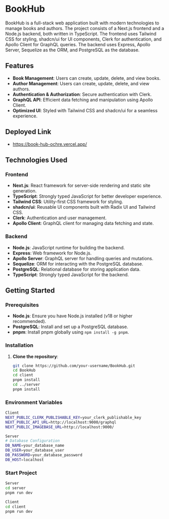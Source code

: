 # BookHub

BookHub is a full-stack web application built with modern technologies to manage books and authors. The project consists of a Next.js frontend and a Node.js backend, both written in TypeScript. The frontend uses Tailwind CSS for styling, shadcn/ui for UI components, Clerk for authentication, and Apollo Client for GraphQL queries. The backend uses Express, Apollo Server, Sequelize as the ORM, and PostgreSQL as the database.

## Features
- **Book Management**: Users can create, update, delete, and view books.
- **Author Management**: Users can create, update, delete, and view authors.
- **Authentication & Authorization**: Secure authentication with Clerk.
- **GraphQL API**: Efficient data fetching and manipulation using Apollo Client.
- **Optimized UI**: Styled with Tailwind CSS and shadcn/ui for a seamless experience.

## Deployed Link
- https://book-hub-ochre.vercel.app/

## Technologies Used

### Frontend
- **Next.js**: React framework for server-side rendering and static site generation.
- **TypeScript**: Strongly typed JavaScript for better developer experience.
- **Tailwind CSS**: Utility-first CSS framework for styling.
- **shadcn/ui**: Reusable UI components built with Radix UI and Tailwind CSS.
- **Clerk**: Authentication and user management.
- **Apollo Client**: GraphQL client for managing data fetching and state.

### Backend
- **Node.js**: JavaScript runtime for building the backend.
- **Express**: Web framework for Node.js.
- **Apollo Server**: GraphQL server for handling queries and mutations.
- **Sequelize**: ORM for interacting with the PostgreSQL database.
- **PostgreSQL**: Relational database for storing application data.
- **TypeScript**: Strongly typed JavaScript for the backend.

## Getting Started

### Prerequisites
- **Node.js**: Ensure you have Node.js installed (v18 or higher recommended).
- **PostgreSQL**: Install and set up a PostgreSQL database.
- **pnpm**: Install pnpm globally using `npm install -g pnpm`.

### Installation

1. **Clone the repository**:
   ```bash
   git clone https://github.com/your-username/BookHub.git
   cd BookHub
   cd client
   pnpm install
   cd ../server
   pnpm install

### Environment Variables

```bash
Client
NEXT_PUBLIC_CLERK_PUBLISHABLE_KEY=your_clerk_publishable_key
NEXT_PUBLIC_API_URL=http://localhost:9000/graphql
NEXT_PUBLIC_IMAGEBASE_URL=http://localhost:9000/

Server
# Database Configuration
DB_NAME=your_database_name
DB_USER=your_database_user
DB_PASSWORD=your_database_password
DB_HOST=localhost
```
### Start Project 
```bash
Server
cd server
pnpm run dev

Client
cd client
pnpm run dev
```

